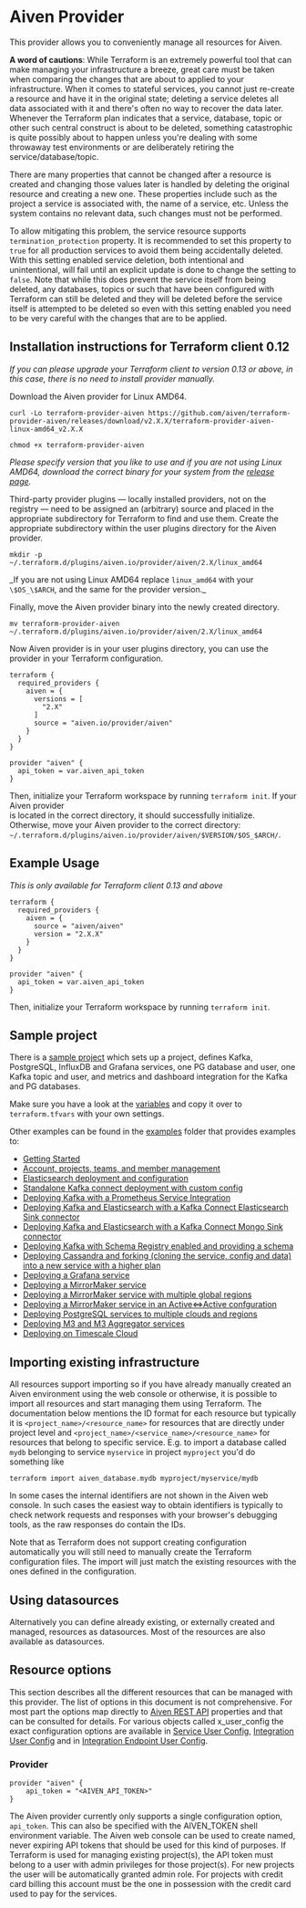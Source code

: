 # Aiven Provider

This provider allows you to conveniently manage all resources for Aiven.

**A word of cautions**: While Terraform is an extremely powerful tool that can make
managing your infrastructure a breeze, great care must be taken when comparing the
changes that are about to applied to your infrastructure. When it comes to stateful
services, you cannot just re-create a resource and have it in the original state;
deleting a service deletes all data associated with it and there's often no way to
recover the data later. Whenever the Terraform plan indicates that a service, database,
topic or other such central construct is about to be deleted, something catastrophic is
quite possibly about to happen unless you're dealing with some throwaway test
environments or are deliberately retiring the service/database/topic.

There are many properties that cannot be changed after a resource is created and changing
those values later is handled by deleting the original resource and creating a new one.
These properties include such as the project a service is associated with, the name of a
service, etc. Unless the system contains no relevant data, such changes must not be
performed.

To allow mitigating this problem, the service resource supports
`termination_protection` property. It is recommended to set this property to `true`
for all production services to avoid them being accidentally deleted. With this setting
enabled service deletion, both intentional and unintentional, will fail until an explicit
update is done to change the setting to `false`. Note that while this does prevent the
service itself from being deleted, any databases, topics or such that have been configured
with Terraform can still be deleted and they will be deleted before the service itself is
attempted to be deleted so even with this setting enabled you need to be very careful
with the changes that are to be applied.

## Installation instructions for Terraform client 0.12

_If you can please upgrade your Terraform client to version 0.13 or above, in this case,
there is no need to install provider manually._

Download the Aiven provider for Linux AMD64.

```shell script
curl -Lo terraform-provider-aiven https://github.com/aiven/terraform-provider-aiven/releases/download/v2.X.X/terraform-provider-aiven-linux-amd64_v2.X.X

chmod +x terraform-provider-aiven
```

_Please specify version that you like to use and if you are not using Linux AMD64,
download the correct binary for your system from the [release page](https://github.com/aiven/terraform-provider-aiven/releases)._

Third-party provider plugins — locally installed providers, not on the registry — need to be
assigned an (arbitrary) source and placed in the appropriate subdirectory for Terraform to find and use them.
Create the appropriate subdirectory within the user plugins directory for the Aiven provider.

```shell script
mkdir -p ~/.terraform.d/plugins/aiven.io/provider/aiven/2.X/linux_amd64
```

_If you are not using Linux AMD64 replace `linux_amd64` with your `\$OS_\$ARCH`, and the same for the provider version.\_

Finally, move the Aiven provider binary into the newly created directory.

```shell script
mv terraform-provider-aiven ~/.terraform.d/plugins/aiven.io/provider/aiven/2.X/linux_amd64
```

Now Aiven provider is in your user plugins directory, you can use the provider in your Terraform configuration.

```hcl-terraform
terraform {
  required_providers {
    aiven = {
      versions = [
        "2.X"
      ]
      source = "aiven.io/provider/aiven"
    }
  }
}

provider "aiven" {
  api_token = var.aiven_api_token
}
```

Then, initialize your Terraform workspace by running `terraform init`. If your Aiven provider  
is located in the correct directory, it should successfully initialize. Otherwise, move your
Aiven provider to the correct directory: `~/.terraform.d/plugins/aiven.io/provider/aiven/$VERSION/$OS_$ARCH/`.

## Example Usage

_This is only available for Terraform client 0.13 and above_

```hcl
terraform {
  required_providers {
    aiven = {
      source = "aiven/aiven"
      version = "2.X.X"
    }
  }
}

provider "aiven" {
  api_token = var.aiven_api_token
}
```

Then, initialize your Terraform workspace by running `terraform init`.

## Sample project

There is a [sample project](https://github.com/aiven/terraform-provider-aiven/tree/master/sample.tf) which sets up a project, defines Kafka,
PostgreSQL, InfluxDB and Grafana services, one PG database and user, one Kafka topic and
user, and metrics and dashboard integration for the Kafka and PG databases.

Make sure you have a look at the [variables](https://github.com/aiven/terraform-provider-aiven/tree/master/terraform.tfvars.sample) and copy it over to
`terraform.tfvars` with your own settings.

Other examples can be found in the [examples](https://github.com/aiven/terraform-provider-aiven/tree/master/examples) folder that provides examples to:

- [Getting Started](https://github.com/aiven/terraform-provider-aiven/tree/master/examples/getting-started.tf)
- [Account, projects, teams, and member management](https://github.com/aiven/terraform-provider-aiven/tree/master/examples/account)
- [Elasticsearch deployment and configuration](https://github.com/aiven/terraform-provider-aiven/tree/master/examples/elasticsearch)
- [Standalone Kafka connect deployment with custom config](https://github.com/aiven/terraform-provider-aiven/tree/master/examples/kafka_connect)
- [Deploying Kafka with a Prometheus Service Integration](https://github.com/aiven/terraform-provider-aiven/tree/master/examples/kafka_prometheus)
- [Deploying Kafka and Elasticsearch with a Kafka Connect Elasticsearch Sink connector](https://github.com/aiven/terraform-provider-aiven/tree/master/examples/kafka_connectors/es_sink)
- [Deploying Kafka and Elasticsearch with a Kafka Connect Mongo Sink connector](https://github.com/aiven/terraform-provider-aiven/tree/master/examples/kafka_connectors/mongo_sink)
- [Deploying Kafka with Schema Registry enabled and providing a schema](https://github.com/aiven/terraform-provider-aiven/tree/master/examples/kafka_schemas)
- [Deploying Cassandra and forking (cloning the service, config and data) into a new service with a higher plan](https://github.com/aiven/terraform-provider-aiven/tree/master/examples/cassandra_fork)
- [Deploying a Grafana service](https://github.com/aiven/terraform-provider-aiven/tree/master/examples/service)
- [Deploying a MirrorMaker service](https://github.com/aiven/terraform-provider-aiven/tree/master/examples/kafka_mirrormaker)
- [Deploying a MirrorMaker service with multiple global regions](https://github.com/aiven/terraform-provider-aiven/tree/master/examples/kafka_mirrormaker_global)
- [Deploying a MirrorMaker service in an Active<=>Active confguration](https://github.com/aiven/terraform-provider-aiven/tree/master/examples/kafka_mirrormaker_bidirectional)
- [Deploying PostgreSQL services to multiple clouds and regions](https://github.com/aiven/terraform-provider-aiven/tree/master/examples/postgres)
- [Deploying M3 and M3 Aggregator services](https://github.com/aiven/terraform-provider-aiven/tree/master/examples/m3)
- [Deploying on Timescale Cloud](https://github.com/aiven/terraform-provider-aiven/tree/master/examples/timescale)

## Importing existing infrastructure

All resources support importing so if you have already manually created an Aiven
environment using the web console or otherwise, it is possible to import all resources
and start managing them using Terraform. The documentation below mentions the ID format
for each resource but typically it is `<project_name>/<resource_name>` for resources
that are directly under project level and `<project_name>/<service_name>/<resource_name>`
for resources that belong to specific service. E.g. to import a database called `mydb`
belonging to service `myservice` in project `myproject` you'd do something like

```
terraform import aiven_database.mydb myproject/myservice/mydb
```

In some cases the internal identifiers are not shown in the Aiven web console. In such
cases the easiest way to obtain identifiers is typically to check network requests and
responses with your browser's debugging tools, as the raw responses do contain the IDs.

Note that as Terraform does not support creating configuration automatically you will
still need to manually create the Terraform configuration files. The import will just
match the existing resources with the ones defined in the configuration.
	
## Using datasources

Alternatively you can define already existing, or externally created and managed, resources
as datasources. Most of the resources are also available as datasources.

## Resource options

This section describes all the different resources that can be managed with this provider.
The list of options in this document is not comprehensive. For most part the options map
directly to [Aiven REST API](https://api.aiven.io/doc/) properties and that can be
consulted for details. For various objects called x_user_config the exact configuration
options are available in [Service User Config](https://github.com/aiven/terraform-provider-aiven/tree/master/aiven/templates/service_user_config_schema.json),
[Integration User Config](https://github.com/aiven/terraform-provider-aiven/tree/master/aiven/templates/integrations_user_config_schema.json) and in
[Integration Endpoint User Config](https://github.com/aiven/terraform-provider-aiven/tree/master/aiven/templates/integration_endpoints_user_config_schema.json).

### Provider

```hcl
provider "aiven" {
    api_token = "<AIVEN_API_TOKEN>"
}
```

The Aiven provider currently only supports a single configuration option, `api_token`.
This can also be specified with the AIVEN_TOKEN shell environment variable.
The Aiven web console can be used to create named, never expiring API tokens that should
be used for this kind of purposes. If Terraform is used for managing existing project(s),
the API token must belong to a user with admin privileges for those project(s). For new
projects the user will be automatically granted admin role. For projects with credit card
billing this account must be the one in possession with the credit card used to pay for
the services.

